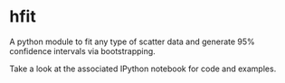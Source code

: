 # hfit
A python module to fit any type of scatter data and generate 95% confidence intervals via bootstrapping.

Take a look at the associated IPython notebook for code and examples.
